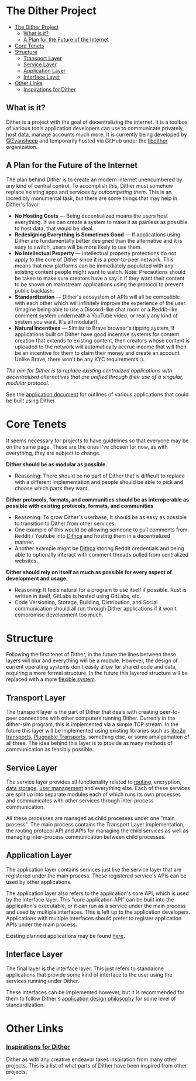 # The Dither Project

- [The Dither Project](#the-dither-project)
  - [What is it?](#what-is-it)
  - [A Plan for the Future of the Internet](#a-plan-for-the-future-of-the-internet)
- [Core Tenets](#core-tenets)
- [Structure](#structure)
  - [Transport Layer](#transport-layer)
  - [Service Layer](#service-layer)
  - [Application Layer](#application-layer)
  - [Interface Layer](#interface-layer)
- [Other Links](#other-links)
    - [Inspirations for Dither](#inspirations-for-dither)

## What is it?

Dither is a project with the goal of decentralizing the internet. It is a toolbox of various tools application developers can use to communicate privately, host data, manage accounts much more. It is currently being developed by [@Zyansheep](https://github.com/zyansheep) and temporarily hosted via GitHub under the [libdither](https://github.com/libdither) organization.

## A Plan for the Future of the Internet

The plan behind Dither is to create an modern internet unencumbered by any kind of central control. To accomplish this, Dither must somehow replace existing apps and services *by outcompeting them*. This is an incredibly monumental task, but there are some things that may help in Dither's favor.

 - **No Hosting Costs** — Being decentralized means the users host everything. If we can create a system to make it as painless as possible to host data, that would be ideal.
 - **Redesigning Everything is Sometimes Good** — If applications using Dither are fundamentally better designed than the alternative and it is easy to switch, users will be more likely to use them.
 - **No Intellectual Property** — Intellectual property protections do not apply to the core of Dither since it is a peer-to-peer network. This means that new platforms can be immediately populated with any existing content people might want to watch. Note: Precautions should be taken to make sure creators have a say in if they want their content to be shown on mainstream applications using the protocol to prevent public backlash.
 - **Standardization** — Dither's ecosystem of APIs will all be compatible with each other which will infinitely improve the experience of the user. (Imagine being able to use a Discord-like chat room or a Reddit-like comment system underneath a YouTube video, or really any kind of system you want. It's all modular!).
 - **Natural Incentives** — Similar to Brave browser's tipping system, If applications built on Dither have good incentive systems for content creation that extends to existing content, then creators whose content is uploaded to the network will automatically accrue income that will then be an incentive for them to claim their money and create an account. Unlike Brave, there won't be any KYC requirements :).

*The aim for Dither is to replace existing centralized applications with decentralized alternatives that are unified through their use of a singular, modular protocol.*

See the [application document](applications.md) for outlines of various applications that could be built using Dither.

# Core Tenets
It seems necessary for projects to have guidelines so that everyone may be on the same page. These are the ones I've chosen for now, as with everything, they are subject to change.

**Dither should be as modular as possible.**
 - Reasoning: There should be no part of Dither that is difficult to replace with a different implementation and people should be able to pick and choose which parts they want.

**Dither protocols, formats, and communities should be as interoperable as possible with existing protocols, formats, and communities**
 - Reasoning: To grow Dither's userbase, It should be as easy as possible to transition to Dither from other services.
 - One example of this would be allowing someone to pull comments from Reddit / Youtube into [Dithca](applications/dithca.md) and hosting them in a decentralized manner.
 - Another example might be [Dithca](applications/dithca.md) storing Reddit credentials and being able to optionally interact with comment threads pulled from centralized websites.

**Dither should rely on itself as much as possible for every aspect of development and usage.**
 - Reasoning: It feels natural for a program to use itself if possible. Rust is written in itself, GitLabs is hosted using GitLabs, etc.
 - Code Versioning, Storage, Building, Distribution, and Social communication should all run through Dither applications if it won't compromise development too much.

# Structure

Following the first tenet of Dither, in the future the lines between these layers will blur and everything will be a module. However, the design of current operating systems don't easily allow for shared code and data, requiring a more formal structure. In the future this layered structure will be replaced with a more [flexible system](dither/structure.md).

## Transport Layer
The transport layer is the part of Dither that deals with creating peer-to-peer connections with other computers running Dither.
Currenly in the dither-sim program, this is implemented via a simple TCP stream. In the future this layer will be implemented using existing libraries such as [libp2p transports](https://libp2p.io/implementations/#transports), [Pluggable Transports](https://www.pluggabletransports.info/transports/), something else, or some amalgamation of all three. The idea behind this layer is to provide as many methods of communication as feasibly possible.

## Service Layer

The service layer provides all functionality related to [routing](dither/routing/distance-based-routing.md), encryption, [data storage](dither/routing/directional-trail-search.md), [user management](dither/data/user-management.md) and everything else. Each of these services are split up into separate modules each of which runs its own processes and communicates with other services through inter-process communication. 

All these processes are managed as child processes under one "main process". The main process contains the Transport Layer implementation, the routing protocol API and APIs for managing the child services as well as managing inter-process communication between child processes.

## Application Layer

The application layer contains services just like the service layer that are registered under the main process. These registered service's APIs can be used by other applications. 

The application layer also refers to the application's core API, which is used by the interface layer. This "core application API" can be built into the applicaiton's executable, or it can run as a service under the main process and used by multiple interfaces. This is left up to the application developers. Applications with multiple interfaces should prefer to register application APIs under the main process.

Existing planned applications may be found [here](applications.md).

## Interface Layer

The final layer is the interface layer. This just refers to standalone applications that provide some kind of interface to the user using the services running under Dither.

These interfaces can be implemented however, but it is recommended for them to follow Dither's [application design philosophy](dither/application-design-philosophy.md) for some level of standardization.

# Other Links

### [Inspirations for Dither](dither/inspirations.md)

Dither as with any creative endeavor takes inspiration from many other projects. This is a list of what parts of Dither have been inspired from other projects.